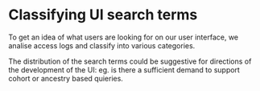 # Classifying UI search terms


To get an idea of what users are looking for on our user interface, we analise access logs and classify into various categories.

The distribution of the search terms could be suggestive for directions of the development of the UI: eg. is there a sufficient demand to support cohort or ancestry based quieries.

 
